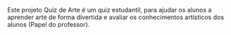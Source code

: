 Este projeto Quiz de Arte é um quiz estudantil, para ajudar os alunos a aprender arte de forma divertida e avaliar os conhecimentos artísticos dos alunos (Papel do professor).